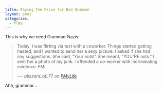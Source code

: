 ```yaml
---
title: Paying the Price for Bad Grammar
layout: post
categories:
  - Play
---
```

This is why we need Grammar Nazis:

> Today, I was flirting via text with a coworker. Things started getting heated, and I wanted to send her a sexy picture. I asked if she had any suggestions. She said, "Your nuts!" She meant, "YOU'RE nuts." I sent her a photo of my junk. I offended a co-worker with incriminating evidence. FML
>
> --- <cite>blizzard_of_77 on [FMyLife](http://www.fmylife.com/sex/869850)</cite>

Ahh, grammar...
